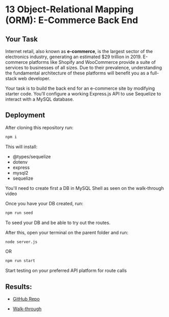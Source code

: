 # 13 Object-Relational Mapping (ORM): E-Commerce Back End

## Your Task

Internet retail, also known as **e-commerce**, is the largest sector of the electronics industry, generating an estimated $29 trillion in 2019. E-commerce platforms like Shopify and WooCommerce provide a suite of services to businesses of all sizes. Due to their prevalence, understanding the fundamental architecture of these platforms will benefit you as a full-stack web developer.

Your task is to build the back end for an e-commerce site by modifying starter code. You’ll configure a working Express.js API to use Sequelize to interact with a MySQL database.


## Deployment

After cloning this repository run:

```bash
npm i
```

This will install:
- @types/sequelize
- dotenv
- express
- mysql2
- sequelize

You'll need to create first  a DB in MySQL Shell as seen on the walk-through video

Once you have your DB created, run:

```bash
npm run seed
```

To seed your DB and be able to try out the routes.


After this, open your terminal on the parent folder and run:

```bash
node server.js
```

OR 

```bash
npm run start
```

Start testing on your preferred API platform for route calls

## Results:

- [GitHub Repo](https://github.com/r-alo/ecommerce-back-end)

- [Walk-through](https://app.castify.com/view/e95de290-0f7e-48a9-80b3-4c2e5e032d87)


